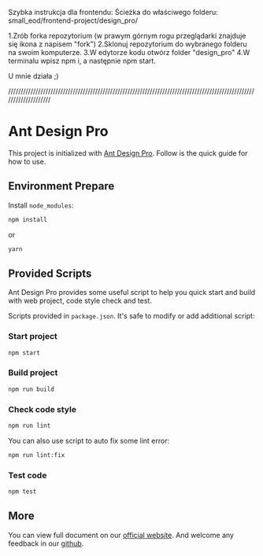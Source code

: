Szybka instrukcja dla frontendu:
Ścieżka do właściwego folderu:
small_eod/frontend-project/design_pro/

1.Zrób forka repozytorium (w prawym górnym rogu przeglądarki znajduje się ikona z napisem "fork")
2.Sklonuj repozytorium do wybranego folderu na swoim komputerze.
3.W edytorze kodu otwórz folder "design_pro"
4.W terminalu wpisz npm i, a następnie npm start.

U mnie działa ;)






















////////////////////////////////////////////////////////////////////////////////////////////////////////////////////
# Ant Design Pro

This project is initialized with [Ant Design Pro](https://pro.ant.design). Follow is the quick guide for how to use.

## Environment Prepare

Install `node_modules`:

```bash
npm install
```

or

```bash
yarn
```

## Provided Scripts

Ant Design Pro provides some useful script to help you quick start and build with web project, code style check and test.

Scripts provided in `package.json`. It's safe to modify or add additional script:

### Start project

```bash
npm start
```

### Build project

```bash
npm run build
```

### Check code style

```bash
npm run lint
```

You can also use script to auto fix some lint error:

```bash
npm run lint:fix
```

### Test code

```bash
npm test
```

## More

You can view full document on our [official website](https://pro.ant.design). And welcome any feedback in our [github](https://github.com/ant-design/ant-design-pro).
